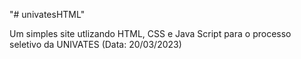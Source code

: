 "# univatesHTML" 

Um simples site utlizando HTML, CSS e Java Script para o processo seletivo da UNIVATES (Data: 20/03/2023)